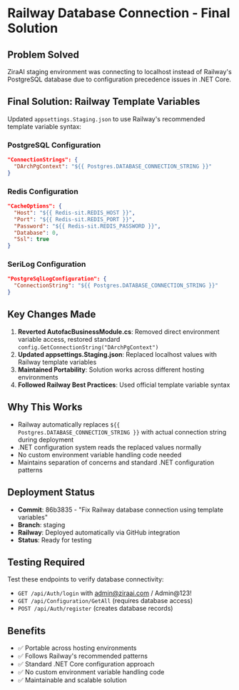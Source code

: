 # Railway Database Connection - Final Solution

## Problem Solved
ZiraAI staging environment was connecting to localhost instead of Railway's PostgreSQL database due to configuration precedence issues in .NET Core.

## Final Solution: Railway Template Variables
Updated `appsettings.Staging.json` to use Railway's recommended template variable syntax:

### PostgreSQL Configuration
```json
"ConnectionStrings": {
  "DArchPgContext": "${{ Postgres.DATABASE_CONNECTION_STRING }}"
}
```

### Redis Configuration  
```json
"CacheOptions": {
  "Host": "${{ Redis-sit.REDIS_HOST }}",
  "Port": "${{ Redis-sit.REDIS_PORT }}", 
  "Password": "${{ Redis-sit.REDIS_PASSWORD }}",
  "Database": 0,
  "Ssl": true
}
```

### SeriLog Configuration
```json
"PostgreSqlLogConfiguration": {
  "ConnectionString": "${{ Postgres.DATABASE_CONNECTION_STRING }}"
}
```

## Key Changes Made
1. **Reverted AutofacBusinessModule.cs**: Removed direct environment variable access, restored standard `config.GetConnectionString("DArchPgContext")`
2. **Updated appsettings.Staging.json**: Replaced localhost values with Railway template variables
3. **Maintained Portability**: Solution works across different hosting environments
4. **Followed Railway Best Practices**: Used official template variable syntax

## Why This Works
- Railway automatically replaces `${{ Postgres.DATABASE_CONNECTION_STRING }}` with actual connection string during deployment
- .NET configuration system reads the replaced values normally
- No custom environment variable handling code needed
- Maintains separation of concerns and standard .NET configuration patterns

## Deployment Status
- **Commit**: 86b3835 - "Fix Railway database connection using template variables"
- **Branch**: staging
- **Railway**: Deployed automatically via GitHub integration
- **Status**: Ready for testing

## Testing Required
Test these endpoints to verify database connectivity:
- `GET /api/Auth/login` with admin@ziraai.com / Admin@123!
- `GET /api/Configuration/GetAll` (requires database access)
- `POST /api/Auth/register` (creates database records)

## Benefits
- ✅ Portable across hosting environments
- ✅ Follows Railway's recommended patterns
- ✅ Standard .NET Core configuration approach
- ✅ No custom environment variable handling code
- ✅ Maintainable and scalable solution